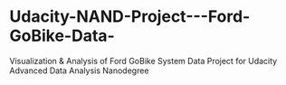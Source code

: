 # Udacity-NAND-Project---Ford-GoBike-Data-
Visualization &amp; Analysis of Ford GoBike System Data Project for Udacity Advanced Data Analysis Nanodegree
